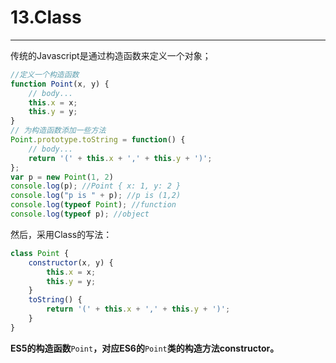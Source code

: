 # 13.Class

---

传统的Javascript是通过构造函数来定义一个对象；

```js
//定义一个构造函数
function Point(x, y) {
    // body...
    this.x = x;
    this.y = y;
}
// 为构造函数添加一些方法
Point.prototype.toString = function() {
    // body...
    return '(' + this.x + ',' + this.y + ')';
};
var p = new Point(1, 2)
console.log(p); //Point { x: 1, y: 2 }
console.log("p is " + p); //p is (1,2)
console.log(typeof Point); //function
console.log(typeof p); //object
```

然后，采用Class的写法：

```js
class Point {
    constructor(x, y) {
        this.x = x;
        this.y = y;
    }
    toString() {
        return '(' + this.x + ',' + this.y + ')';
    }
}
```

**ES5的构造函数**`Point`**，对应ES6的**`Point`**类的构造方法constructor。**

